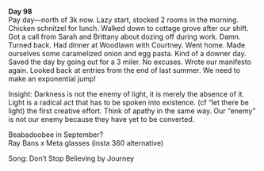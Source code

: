 **Day 98**  
Pay day—north of 3k now. Lazy start, stocked 2 rooms in the morning. Chicken schnitzel for lunch. Walked down to cottage grove after our shift. Got a call from Sarah and Brittany about dozing off during work. Damn. Turned back. Had dinner at Woodlawn with Courtney. Went home. Made ourselves some caramelized onion and egg pasta. Kind of a downer day. Saved the day by going out for a 3 miler. No excuses. Wrote our manifesto again. Looked back at entries from the end of last summer. We need to make an exponential jump\! 

Insight: Darkness is not the enemy of light, it is merely the absence of it. Light is a radical act that has to be spoken into existence. (cf “let there be light) the first creative effort. Think of apathy in the same way. Our “enemy” is not our enemy because they have yet to be converted. 

Beabadoobee in September?  
Ray Bans x Meta glasses (insta 360 alternative)

Song: Don’t Stop Believing by Journey
